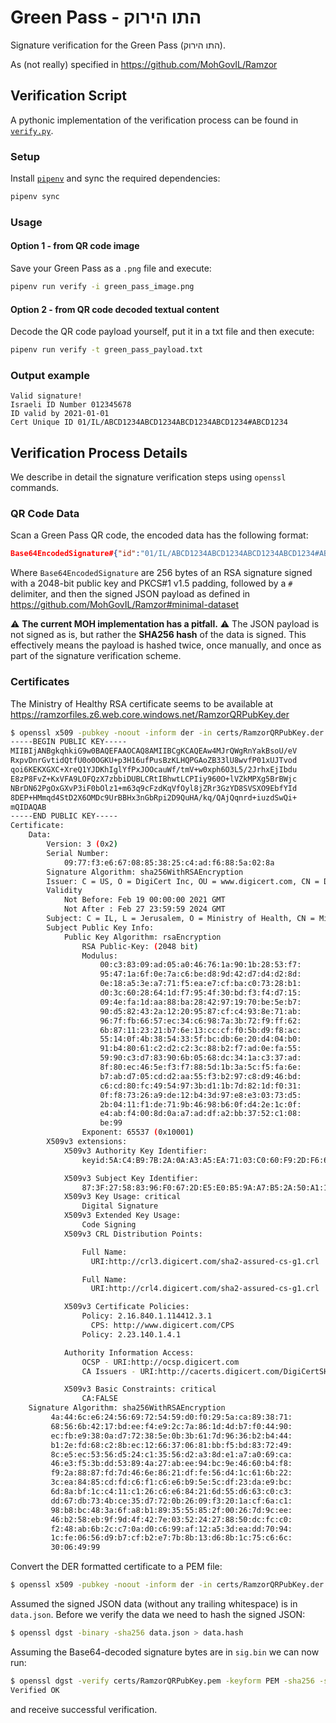 # Green Pass - התו הירוק

Signature verification for the Green Pass (התו הירוק).

As (not really) specified in https://github.com/MohGovIL/Ramzor

## Verification Script

A pythonic implementation of the verification process can be found in [`verify.py`](verify.py).

### Setup

Install [`pipenv`](https://pipenv.pypa.io/en/latest/) and sync the required dependencies:

```bash
pipenv sync
```

### Usage

#### Option 1 - from QR code image

Save your Green Pass as a `.png` file and execute:

```bash
pipenv run verify -i green_pass_image.png
```

#### Option 2 - from QR code decoded textual content

Decode the QR code payload yourself, put it in a txt file and then execute:

```bash
pipenv run verify -t green_pass_payload.txt
```

### Output example

```
Valid signature!
Israeli ID Number 012345678
ID valid by 2021-01-01
Cert Unique ID 01/IL/ABCD1234ABCD1234ABCD1234ABCD1234#ABCD1234
```

## Verification Process Details

We describe in detail the signature verification steps using `openssl` commands.

### QR Code Data

Scan a Green Pass QR code, the encoded data has the following format:

```json
Base64EncodedSignature#{"id":"01/IL/ABCD1234ABCD1234ABCD1234ABCD1234#ABCD1234","et":1,"ct":1,"c":"IL MOH","cn":null,"fn":null,"g":null,"f":null,"gl":null,"fl":null,"idp":null,"idl":null,"b":"0001-01-01","e":"0001-01-01","a":"0001-01-01","p":[{"idl":"0123456789","e":"2021-01-01"}]}
```

Where `Base64EncodedSignature` are 256 bytes of an RSA signature signed with a 2048-bit public key and PKCS#1 v1.5 padding, followed by a `#` delimiter, and then the signed JSON payload as defined in https://github.com/MohGovIL/Ramzor#minimal-dataset

⚠️ **The current MOH implementation has a pitfall.** ⚠️ The JSON payload is not signed as is, but rather the **SHA256 hash** of the data is signed. This effectively means the payload is hashed twice, once manually, and once as part of the signature verification scheme.

### Certificates

The Ministry of Healthy RSA certificate seems to be available at https://ramzorfiles.z6.web.core.windows.net/RamzorQRPubKey.der

```bash
$ openssl x509 -pubkey -noout -inform der -in certs/RamzorQRPubKey.der -text
-----BEGIN PUBLIC KEY-----
MIIBIjANBgkqhkiG9w0BAQEFAAOCAQ8AMIIBCgKCAQEAw4MJrQWgRnYakBsoU/eV
RxpvDnrGvtidQtfU0o0OGKU+p3H16ufPusBzKLHQPGAoZB33lU8wvfP01xUJTvod
qoi6KEKXGXC+XreQ1YJDKhIglYfPxJOOcauWf/tmV+w0xph6O3L5/2JrhxEjIbdu
E8zP8FvZ+KxVFA9LOFQzX7zbbiDUBLCRtIBhwtLCPIiy960O+lVZkMPXg5BrBWjc
NBrDN62PgOxGXvP3iF0bOlz1+m63q9cFzdKqVfOyl8jZRr3GzYD8SVSXO9EbfYId
8DEP+HMmqd4StD2X6OMDc9UrBBHx3nGbRpi2D9QuHA/kq/QAjQqnrd+iuzdSwQi+
mQIDAQAB
-----END PUBLIC KEY-----
Certificate:
    Data:
        Version: 3 (0x2)
        Serial Number:
            09:77:f3:e6:67:08:85:38:25:c4:ad:f6:88:5a:02:8a
        Signature Algorithm: sha256WithRSAEncryption
        Issuer: C = US, O = DigiCert Inc, OU = www.digicert.com, CN = DigiCert SHA2 Assured ID Code Signing CA
        Validity
            Not Before: Feb 19 00:00:00 2021 GMT
            Not After : Feb 27 23:59:59 2024 GMT
        Subject: C = IL, L = Jerusalem, O = Ministry of Health, CN = Ministry of Health
        Subject Public Key Info:
            Public Key Algorithm: rsaEncryption
                RSA Public-Key: (2048 bit)
                Modulus:
                    00:c3:83:09:ad:05:a0:46:76:1a:90:1b:28:53:f7:
                    95:47:1a:6f:0e:7a:c6:be:d8:9d:42:d7:d4:d2:8d:
                    0e:18:a5:3e:a7:71:f5:ea:e7:cf:ba:c0:73:28:b1:
                    d0:3c:60:28:64:1d:f7:95:4f:30:bd:f3:f4:d7:15:
                    09:4e:fa:1d:aa:88:ba:28:42:97:19:70:be:5e:b7:
                    90:d5:82:43:2a:12:20:95:87:cf:c4:93:8e:71:ab:
                    96:7f:fb:66:57:ec:34:c6:98:7a:3b:72:f9:ff:62:
                    6b:87:11:23:21:b7:6e:13:cc:cf:f0:5b:d9:f8:ac:
                    55:14:0f:4b:38:54:33:5f:bc:db:6e:20:d4:04:b0:
                    91:b4:80:61:c2:d2:c2:3c:88:b2:f7:ad:0e:fa:55:
                    59:90:c3:d7:83:90:6b:05:68:dc:34:1a:c3:37:ad:
                    8f:80:ec:46:5e:f3:f7:88:5d:1b:3a:5c:f5:fa:6e:
                    b7:ab:d7:05:cd:d2:aa:55:f3:b2:97:c8:d9:46:bd:
                    c6:cd:80:fc:49:54:97:3b:d1:1b:7d:82:1d:f0:31:
                    0f:f8:73:26:a9:de:12:b4:3d:97:e8:e3:03:73:d5:
                    2b:04:11:f1:de:71:9b:46:98:b6:0f:d4:2e:1c:0f:
                    e4:ab:f4:00:8d:0a:a7:ad:df:a2:bb:37:52:c1:08:
                    be:99
                Exponent: 65537 (0x10001)
        X509v3 extensions:
            X509v3 Authority Key Identifier:
                keyid:5A:C4:B9:7B:2A:0A:A3:A5:EA:71:03:C0:60:F9:2D:F6:65:75:0E:58

            X509v3 Subject Key Identifier:
                87:3F:27:58:83:96:F0:67:2D:E5:E0:B5:9A:A7:B5:2A:50:A1:1E:A8
            X509v3 Key Usage: critical
                Digital Signature
            X509v3 Extended Key Usage:
                Code Signing
            X509v3 CRL Distribution Points:

                Full Name:
                  URI:http://crl3.digicert.com/sha2-assured-cs-g1.crl

                Full Name:
                  URI:http://crl4.digicert.com/sha2-assured-cs-g1.crl

            X509v3 Certificate Policies:
                Policy: 2.16.840.1.114412.3.1
                  CPS: http://www.digicert.com/CPS
                Policy: 2.23.140.1.4.1

            Authority Information Access:
                OCSP - URI:http://ocsp.digicert.com
                CA Issuers - URI:http://cacerts.digicert.com/DigiCertSHA2AssuredIDCodeSigningCA.crt

            X509v3 Basic Constraints: critical
                CA:FALSE
    Signature Algorithm: sha256WithRSAEncryption
         4a:44:6c:e6:24:56:69:72:54:59:d0:f0:29:5a:ca:89:38:71:
         68:56:6b:42:17:bd:ee:f4:e9:2c:7a:86:1d:4d:b7:f0:44:90:
         ec:fb:e9:38:0a:d7:72:38:5e:0b:3b:61:7d:96:36:b2:b4:44:
         b1:2e:fd:68:c2:8b:ec:12:66:37:06:81:bb:f5:bd:83:72:49:
         8c:e5:ec:53:56:d5:24:c1:35:56:d2:a3:8d:e1:a7:a0:69:ca:
         46:e3:f5:3b:dd:53:89:4a:27:ab:ee:94:bc:9e:46:60:b4:f8:
         f9:2a:88:87:fd:7d:46:6e:86:21:df:fe:56:d4:1c:61:6b:22:
         3c:ea:84:85:cd:fd:c6:f1:c6:e6:b9:5e:5c:df:23:da:e9:bc:
         6d:8a:bf:1c:c4:11:c1:26:c6:e6:84:21:6d:55:d6:63:c0:c3:
         dd:67:db:73:4b:ce:35:d7:72:0b:26:09:f3:20:1a:cf:6a:c1:
         98:b8:bc:48:3a:6f:a8:b1:89:35:55:85:2f:00:26:7d:9c:ee:
         46:b2:58:eb:9f:9d:4f:42:7e:03:52:24:27:88:50:dc:fc:c0:
         f2:48:ab:6b:2c:c7:0a:d0:c6:99:af:12:a5:3d:ea:dd:70:94:
         1c:fe:06:56:d9:b7:cf:b2:e7:7b:8b:13:d6:8b:1c:75:c6:6c:
         30:06:49:99
```

Convert the DER formatted certificate to a PEM file:

```bash
$ openssl x509 -pubkey -noout -inform der -in certs/RamzorQRPubKey.der > certs/RamzorQRPubKey.pem
```

Assumed the signed JSON data (without any trailing whitespace) is in `data.json`. Before we verify the data we need to hash the signed JSON:

```bash
$ openssl dgst -binary -sha256 data.json > data.hash
```

Assuming the Base64-decoded signature bytes are in `sig.bin` we can now run:

```bash
$ openssl dgst -verify certs/RamzorQRPubKey.pem -keyform PEM -sha256 -signature sig.bin data.hash
Verified OK
```

and receive successful verification.
